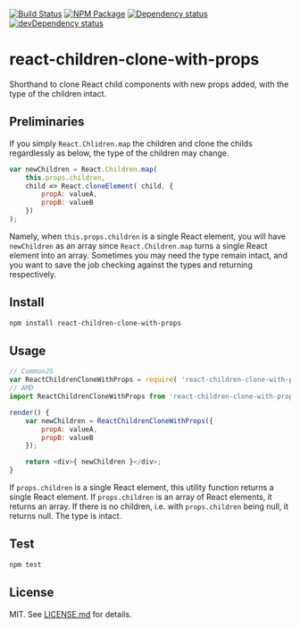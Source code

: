 [![Build Status](https://travis-ci.org/szchenghuang/react-children-clone-with-props.svg?branch=master)](https://travis-ci.org/szchenghuang/react-children-clone-with-props)
[![NPM Package](https://img.shields.io/npm/v/react-children-clone-with-props.svg)](https://www.npmjs.org/package/react-children-clone-with-props)
[![Dependency status](https://david-dm.org/szchenghuang/react-children-clone-with-props/status.svg)](https://david-dm.org/szchenghuang/react-children-clone-with-props/)
[![devDependency status](https://david-dm.org/szchenghuang/react-children-clone-with-props/dev-status.svg)](https://david-dm.org/szchenghuang/react-children-clone-with-props/?type=dev)

# react-children-clone-with-props #

Shorthand to clone React child components with new props added, with the type
of the children intact.

## Preliminaries ##

If you simply `React.Chlidren.map` the children and clone the childs regardlessly
as below, the type of the children may change.

```js
var newChildren = React.Children.map(
    this.props.children,
    child => React.cloneElement( child, {
        propA: valueA,
        propB: valueB
    })
);
```

Namely, when `this.props.children` is a single React element, you will have
`newChildren` as an array since `React.Children.map` turns a single React
element into an array. Sometimes you may need the type remain intact, and you
want to save the job checking against the types and returning respectively.

## Install ##

```sh
npm install react-children-clone-with-props
```

## Usage ##

```js
// CommonJS
var ReactChildrenCloneWithProps = require( 'react-children-clone-with-props' );
// AMD
import ReactChildrenCloneWithProps from 'react-children-clone-with-props';

render() {
    var newChildren = ReactChildrenCloneWithProps({
        propA: valueA,
        propB: valueB
    });

    return <div>{ newChildren }</div>;
}

```

If `props.children` is a single React element, this utility function returns a
single React element. If `props.children` is an array of React elements, it
returns an array. If there is no children, i.e. with `props.children` being null,
it returns null. The type is intact.

## Test ##

```js
npm test

```

## License ##

MIT. See [LICENSE.md](http://github.com/szchenghuang/react-children-clone-with-props/blob/master/LICENSE.md) for details.
